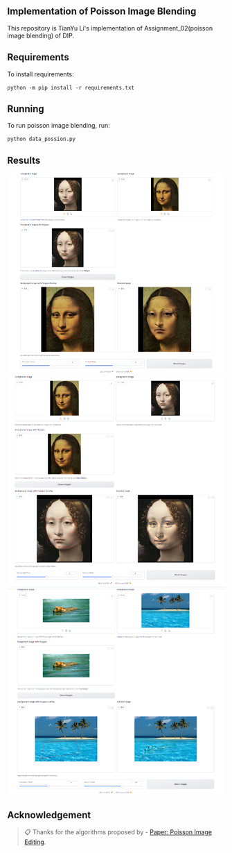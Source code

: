 
## Implementation of Poisson Image Blending

This repository is TianYu Li's implementation of Assignment_02(poisson image blending) of DIP. 

## Requirements

To install requirements:

```setup
python -m pip install -r requirements.txt
```


## Running

To run poisson image blending, run:

```setup
python data_possion.py
```

## Results
<img src="1.jpg" alt="alt text" width="800">
<img src="2.jpg" alt="alt text" width="800">
<img src="3.jpg" alt="alt text" width="800">

## Acknowledgement

>📋 Thanks for the algorithms proposed by - [Paper: Poisson Image Editing](https://www.cs.jhu.edu/~misha/Fall07/Papers/Perez03.pdf).

